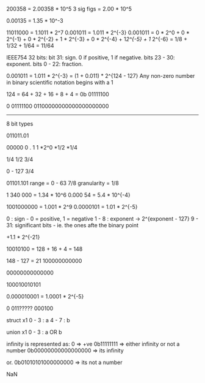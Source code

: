 200358 = 2.00358 * 10^5
3 sig figs = 2.00 * 10^5

0.00135 = 1.35 * 10^-3

11011000 = 1.1011 * 2^7
0.001011 = 1.011 * 2^{-3}
0.001011 = 0 * 2^0 + 0 * 2^{-1} + 0 * 2^{-2} + 1 * 2^{-3} + 0 * 2^{-4} + 1*2^{-5} + 1* 2^{-6}
= 1/8  + 1/32 + 1/64 = 11/64

IEEE754
32 bits:
bit 31: sign. 0 if positive, 1 if negative.
bits 23 - 30: exponent.
bits 0 - 22: fraction.

0.001011 = 1.011 * 2^{-3} = (1 + 0.011) * 2^{124 - 127}
Any non-zero number in binary scientific notation begins with a 1

124 = 64 + 32 + 16 + 8  + 4 = 0b 01111100

0 01111100 01100000000000000000000



----

8 bit types

011011.01


00000   0   .   1     1
        *2^0    *1/2  *1/4

1/4 1/2 3/4

0 - 127 3/4



01101.101
range = 0 - 63 7/8
granularity = 1/8



1 340 000 = 1.34 * 10^6
0.000 54  = 5.4  * 10^{-4}

1001000000 = 1.001 * 2^9
0.0000101  = 1.01 * 2^{-5}

0 : sign - 0 = positive, 1 = negative
1 - 8 : exponent -> 2^{exponent - 127}
9 - 31: significant bits - ie. the ones afte the binary point

+1.1 * 2^{-21}

10010100
= 128 + 16 + 4
= 148


148 - 127 = 21
100000000000






00000000000000



100010010101

0.000010001 = 1.0001 * 2^{-5}

0 011????? 000100

struct x1
0 - 3 : a
4 - 7 : b


union x1
0 - 3 : a OR b







infinity is represented as:
0 => +ve
0b11111111 => either infinity or not a number
0b00000000000000000 => its infinity

or.
0b01010101000000000 => its not a number


NaN